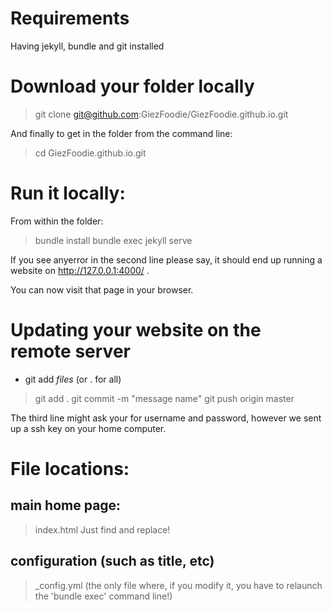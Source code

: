 # Requirements

Having jekyll, bundle and git installed

# Download your folder locally

> git clone git@github.com:GiezFoodie/GiezFoodie.github.io.git

And finally to get in the folder from the command line:
> cd GiezFoodie.github.io.git 

# Run it locally:

From within the folder:
> bundle install
> bundle exec jekyll serve

If you see anyerror in the second line please say, it should end up running a website on http://127.0.0.1:4000/ .

You can now visit that page in your browser.

# Updating your website on the remote server
- git add *files* (or . for all)
> git add .
> git commit -m "message name"
> git push origin master

The third line might ask your for username and password, however we sent up a ssh key on your home computer.

# File locations:

## main home page:
> index.html
Just find and replace!

## configuration (such as title, etc)
> _config.yml
(the only file where, if you modify it, you have to relaunch the 'bundle exec' command line!)